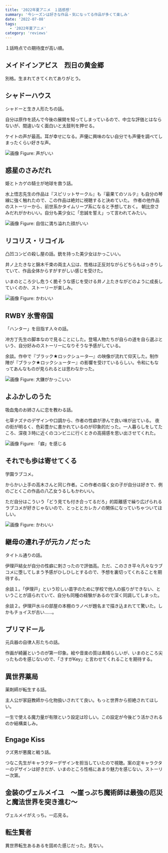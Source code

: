 ```yaml
---
title: '2022年夏アニメ　１話感想'
summary: '今シーズンは好きな作品・気になってる作品が多くて楽しみ'
date: '2022-07-08'
tags: 
  - '2022年夏アニメ'
category: 'reviews'
---
```


１話時点での期待度が高い順。

## メイドインアビス　烈日の黄金郷

別格。生まれてきてくれてありがとう。

## シャドーハウス

シャドーと生き人形たちの話。

自分は原作を読んで今後の展開を知ってしまっているので、中立な評価とはならないが、間違いなく面白いと太鼓判を押せる。

ケイトの声が最高。耳が幸せになる。声優に興味のない自分でも声優を調べてしまったくらい好きな声。

![画像](/images/kate.jpg)
Figure: 声がいい

## 惑星のさみだれ

姫とトカゲの騎士が地球を救う話。

水上悟志先生の作品は『スピリットサークル』も『最果てのソルテ』も自分の琴線に強く触れたので、この作品は絶対に視聴すると決めていた。
作者の他作品のストーリーから、前世系かタイムリープ系になると予想しておく。
朝比奈さみだれがかわいい。自分も美少女に「忠誠を誓え」って言われてみたい。

![画像](/images/samidare.png)
Figure: 自信に満ち溢れた顔がいい

## リコリス・リコイル

凸凹コンビの殺し屋の話。銃を持った美少女はかっこいい。

井ノ上たきなと錦木千束の両主人公は、性格は正反対ながらどちらもはっきりしていて、作品全体からすがすがしい感じを受けた。

いまのところ少し危うく脆そうな感じを受ける井ノ上たきながどのように成長していくのか、ストーリーが楽しみ。

![画像](/images/takina.jpg)
Figure: かわいい

## RWBY 氷雪帝国

「ハンター」を目指す人々の話。

冲方丁先生の脚本なので見ることにした。登場人物たちが自らの道を自ら選ぶという、自分好みのストーリーになりそうな予感がしている。

余談。作中で『ブラック★ロックシュータ―』の映像が流れて仰天した。制作陣が『ブラック★ロックシューター』の影響を受けているらしい。令和にもなってあんなものが見られるとは思わなかった。

![画像](/images/rwby.png)
Figure: 大鎌がかっこいい

## よふかしのうた

吸血鬼のお姉さんに恋を教わる話。

七草ナズナのデザインや口調から、作者の性癖が滲んで良い味が出ている。
夜の街が明るく、色彩豊かに書かれているのが印象的だった。一人暮らしをしてたころ、深夜３時に近くのコンビニに行くときの高揚感を思い出させてくれた。

![画像](/images/nazuna.jpg)
Figure: 「癖」を感じる

## それでも歩は寄せてくる

学園ラブコメ。

からかい上手の高木さんと同じ作者。この作者の描く女の子が自分は好きで、例のごとくこの作品の八乙女うるしもかわいい。

ただ自分はこういう「どう見ても付き合ってるだろ」的距離感で繰り広げられるラブコメが好きじゃないので、とっととカレカノの関係になっていちゃついてほしい。

![画像](/images/yaotome.jpg)
Figure: かわいい

## 継母の連れ子が元カノだった

タイトル通りの話。

伊理戸結女が自分の性癖に刺さったので評価高。ただ、このさき平々凡々なラブコメに堕してしまう予感がひしひしとするので、予想を裏切ってくれることを期待する。

余談１。「伊理戸」という珍しい苗字のために学校で他人の振りができない、ということが語られていて、自分も同種の経験があるので深く同調してしまった。

余談２。伊理戸水斗の部屋の本棚のラノベが題名まで描き込まれてて驚いた。しかもチョイスが古い……。

## プリマドール

元兵器の自律人形たちの話。

作画が綺麗というのが第一印象。絵や音楽の質は素晴らしいが、いまのところ尖ったものを感じないので、「さすがKey」と言わせてくれることを期待する。

## 異世界薬局

薬剤師が転生する話。

主人公が家庭教師から化物扱いされてて良い。もっと世界から拒絶されてほしい。

一生で使える魔力量が有限という設定は珍しい。この設定が今後どう活かされるのか結構楽しみ。

## Engage Kiss

クズ男が悪魔と戦う話。

つなこ先生がキャラクターデザインを担当していたので視聴。案の定キャラクターのデザインは好きだが、いまのところ性格にあまり魅力を感じない。ストーリー次第。

## 金装のヴェルメイユ　～崖っぷち魔術師は最強の厄災と魔法世界を突き進む～

ヴェルメイがえっち。一応見る。

## 転生賢者

異世界転生あるあるを固めた感じだった。見ない。
